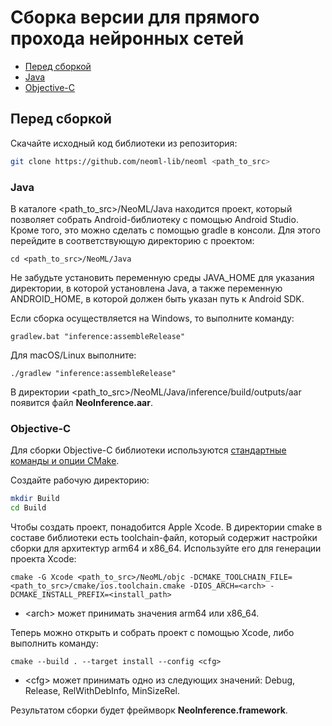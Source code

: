 # Сборка версии для прямого прохода нейронных сетей

<!-- TOC -->

- [Перед сборкой](#перед-сборкой)
- [Java](#java)
- [Objective-C](#objective-c)

<!-- /TOC -->

## Перед сборкой

Скачайте исходный код библиотеки из репозитория:

``` sh
git clone https://github.com/neoml-lib/neoml <path_to_src>
```

### Java

В каталоге <path_to_src>/NeoML/Java находится проект, который позволяет собрать Android-библиотеку с помощью Android Studio. Кроме того, это можно сделать с помощью gradle в консоли. Для этого перейдите в соответствующую директорию с проектом:

``` console
cd <path_to_src>/NeoML/Java
```
Не забудьте установить переменную среды JAVA_HOME для указания директории, в которой установлена Java, а также переменную ANDROID_HOME, в которой должен быть указан путь к Android SDK.

Если сборка осуществляется на Windows, то выполните команду:

``` console
gradlew.bat "inference:assembleRelease"
```

Для macOS/Linux выполните:

``` console
./gradlew "inference:assembleRelease"
```

В директории <path_to_src>/NeoML/Java/inference/build/outputs/aar появится файл **NeoInference.aar**.

### Objective-C

Для сборки Objective-C библиотеки используются [стандартные команды и опции CMake](https://cmake.org/cmake/help/latest/index.html).

Создайте рабочую директорию:

``` sh
mkdir Build
cd Build
```

Чтобы создать проект, понадобится Apple Xcode. В директории cmake в составе библиотеки есть toolchain-файл, который содержит настройки сборки для архитектур arm64 и x86_64. Используйте его для генерации проекта Xcode:

``` console
cmake -G Xcode <path_to_src>/NeoML/objc -DCMAKE_TOOLCHAIN_FILE=<path_to_src>/cmake/ios.toolchain.cmake -DIOS_ARCH=<arch> -DCMAKE_INSTALL_PREFIX=<install_path>
```

* \<arch> может принимать значения arm64 или x86_64.

Теперь можно открыть и собрать проект с помощью Xcode, либо выполнить команду:

``` console
cmake --build . --target install --config <cfg>
```

* \<cfg> может принимать одно из следующих значений: Debug, Release, RelWithDebInfo, MinSizeRel.

Результатом сборки будет фреймворк **NeoInference.framework**.
